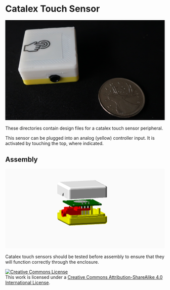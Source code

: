 # Catalex Touch Sensor

![Catalex Touch Sensor](images/catalex_touch_sensor.png)


These directories contain design files for a catalex touch sensor peripheral.

This sensor can be plugged into an analog (yellow) controller input. It is activated by touching the top, where indicated.

## Assembly

![Exploded View](images/touch_sensor_exploded_view.png)

Catalex touch sensors should be tested before assembly to ensure that they will function correctly through the enclosure.

<a rel="license" href="http://creativecommons.org/licenses/by-sa/4.0/">
<img alt="Creative Commons License" style="border-width:0" src="https://i.creativecommons.org/l/by-sa/4.0/88x31.png" />
</a><br />This work is licensed under a <a rel="license" href="http://creativecommons.org/licenses/by-sa/4.0/">
Creative Commons Attribution-ShareAlike 4.0 International License</a>.

